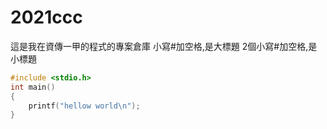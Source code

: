 # 2021ccc
這是我在資傳一甲的程式的專案倉庫
小寫#加空格,是大標題
2個小寫#加空格,是小標題
```c
#include <stdio.h>
int main()
{
    printf("hellow world\n");
}
```
